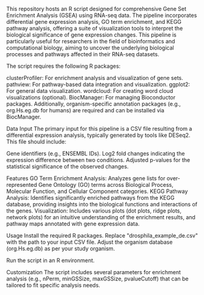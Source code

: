 This repository hosts an R script designed for comprehensive Gene Set Enrichment Analysis (GSEA) using RNA-seq data. The pipeline incorporates differential gene expression analysis, GO term enrichment, and KEGG pathway analysis, offering a suite of visualization tools to interpret the biological significance of gene expression changes. This pipeline is particularly useful for researchers in the field of bioinformatics and computational biology, aiming to uncover the underlying biological processes and pathways affected in their RNA-seq datasets.


The script requires the following R packages:

clusterProfiler: For enrichment analysis and visualization of gene sets.
pathview: For pathway-based data integration and visualization.
ggplot2: For general data visualization.
wordcloud: For creating word cloud visualizations (optional).
BiocManager: For managing Bioconductor packages.
Additionally, organism-specific annotation packages (e.g., org.Hs.eg.db for humans) are required and can be installed via BiocManager.

Data Input
The primary input for this pipeline is a CSV file resulting from a differential expression analysis, typically generated by tools like DESeq2. This file should include:

Gene identifiers (e.g., ENSEMBL IDs).
Log2 fold changes indicating the expression difference between two conditions.
Adjusted p-values for the statistical significance of the observed changes.

Features
GO Term Enrichment Analysis: Analyzes gene lists for over-represented Gene Ontology (GO) terms across Biological Process, Molecular Function, and Cellular Component categories.
KEGG Pathway Analysis: Identifies significantly enriched pathways from the KEGG database, providing insights into the biological functions and interactions of the genes.
Visualization: Includes various plots (dot plots, ridge plots, network plots) for an intuitive understanding of the enrichment results, and pathway maps annotated with gene expression data.

Usage
Install the required R packages.
Replace "drosphila_example_de.csv" with the path to your input CSV file.
Adjust the organism database (org.Hs.eg.db) as per your study organism.

Run the script in an R environment.

Customization
The script includes several parameters for enrichment analysis (e.g., nPerm, minGSSize, maxGSSize, pvalueCutoff) that can be tailored to fit specific analysis needs.
